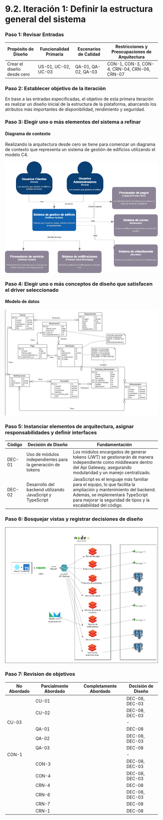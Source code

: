 # 9.2. Iteración 1: Definir la estructura general del sistema

### Paso 1: Revisar Entradas

| **Propósito de Diseño**     | **Funcionalidad Primaria**     | **Escenarios de Calidad**       | **Restricciones y Preocupaciones de Arquitectura**      |
|-----------------------------|--------------------------------|---------------------------------|-------------------------------------------------------|
| Crear el diseño desde cero  | US-01, UC-02, UC-03           | QA-01, QA-02, QA-03            | CON-1, CON-3, CON-4, CRN-04, CRN-06, CRN-07            |

### Paso 2: Establecer objetivo de la iteración

En base a las entradas especificadas, el objetivo de esta primera iteración es realizar un diseño inicial de la estructura de la plataforma, abarcando los atributos más importantes de disponibilidad, rendimiento y seguridad.

### Paso 3: Elegir uno o más elementos del sistema a refinar

#### Diagrama de contexto

Realizando la arquitectura desde cero se tiene para comenzar un diagrama de contexto que representa un sistema de gestión de edificios utilizando el modelo C4.

![Diagrama de contexto](contexto.png)

### Paso 4: Elegir uno o más conceptos de diseño que satisfacen el driver seleccionado

#### Modelo de datos
![Modelo de datos](<datos.jpg>)

### Paso 5: Instanciar elementos de arquitectura, asignar responsabilidades y definir interfaces

| **Código** | **Decisión de Diseño**                                           | **Fundamentación**                                                                                                                           |
|------------|------------------------------------------------------------------|-----------------------------------------------------------------------------------------------------------------------------------------------|
| DEC-01     | Uso de módulos independientes para la generación de tokens      | Los módulos encargados de generar tokens (JWT) se gestionarán de manera independiente como middleware dentro del Api Gateway, asegurando modularidad y un manejo centralizado. |
| DEC-02     | Desarrollo del backend utilizando JavaScript y TypeScript        | JavaScript es el lenguaje más familiar para el equipo, lo que facilita la ampliación y mantenimiento del backend. Además, se implementará TypeScript para mejorar la seguridad de tipos y la escalabilidad del código. |


### Paso 6: Bosquejar vistas y registrar decisiones de diseño

![Mapeo de modelo de datos](modelo_elementos.png)

### Paso 7: Revision de objetivos

| **No Abordado** | **Parcialmente Abordado** | **Completamente Abordado** | **Decisión de Diseño**  |
|------------------|---------------------------|----------------------------|-------------------------|
|                  | CU-01                     |                            | DEC-08, DEC-03          |
|                  | CU-02                     |                            | DEC-08, DEC-03          |
| CU-03            |                           |                            | -                       |
|                  | QA-01                     |                            | DEC-08                  |
|                  | QA-02                     |                            | DEC-08, DEC-03          |
|                  | QA-03                     |                            | DEC-08                  |
| CON-1            |                           |                            | -                       |
|                  | CON-3                     |                            | DEC-08, DEC-03          |
|                  | CON-4                     |                            | DEC-08, DEC-03          |
|                  | CRN-4                     |                            | DEC-08                  |
|                  | CRN-6                     |                            | DEC-08, DEC-03          |
|                  | CRN-7                     |                            | DEC-08                  |
|                  | CRN-1                     |                            | DEC-08                  |
